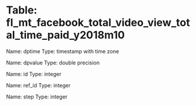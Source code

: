 Table: fl_mt_facebook_total_video_view_total_time_paid_y2018m10
===============================================================

Name: dptime
Type: timestamp with time zone

Name: dpvalue
Type: double precision

Name: id
Type: integer

Name: ref_id
Type: integer

Name: step
Type: integer

